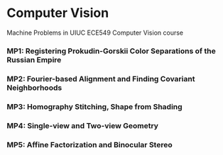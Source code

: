 # Computer Vision
Machine Problems in UIUC ECE549 Computer Vision course

### MP1: Registering Prokudin-Gorskii Color Separations of the Russian Empire
### MP2: Fourier-based Alignment and Finding Covariant Neighborhoods
### MP3: Homography Stitching, Shape from Shading
### MP4: Single-view and Two-view Geometry
### MP5: Affine Factorization and Binocular Stereo
